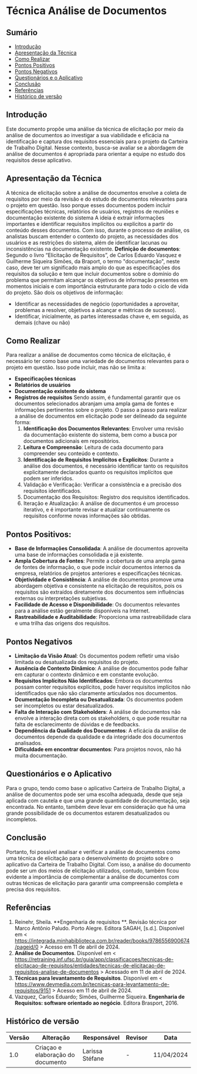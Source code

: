 # Técnica Análise de Documentos

## Sumário
* [Introdução](#Introdução)
* [Apresentação da Técnica](#Apresentação-da-Técnica)
* [Como Realizar](#Como-Realizar)
* [Pontos Positivos](#Pontos-Positivos)
* [Pontos Negativos](#Pontos-Negativos)
* [Questionários e o Aplicativo](#Questionários-e-o-Aplicativo)
* [Conclusão](#Conclusão)
* [Referências](#Referências)
* [Histórico de versão](#Histórico-de-versão)


## Introdução

Este documento propõe uma análise da técnica de elicitação por meio da análise de documentos ao investigar a sua viabilidade e eficácia na identificação e captura dos requisitos essenciais para o projeto da Carteira de Trabalho Digital. Nesse contexto, busca-se avaliar se a abordagem de análise de documentos é apropriada para orientar a equipe no estudo dos requisitos desse aplicativo.

## Apresentação da Técnica

A técnica de elicitação sobre a análise de documentos envolve a coleta de requisitos por meio da revisão e do estudo de documentos relevantes para o projeto em questão. Isso porque esses documentos podem incluir especificações técnicas, relatórios de usuários, registros de reuniões e documentação existente do sistema
A ideia é extrair informações importantes e identificar requisitos implícitos ou explícitos a partir do conteúdo desses documentos. Com isso, durante o processo de análise, os analistas buscam entender o contexto do projeto, as necessidades dos usuários e as restrições do sistema, além de identificar lacunas ou inconsistências na documentação existente. 
**Definição de documentos**: Segundo o livro “Elicitação de Requisitos”, de Carlos Eduardo Vasquez e Guilherme Siqueira Simões, da Braport, o termo "documentação", neste caso, deve ter um significado mais amplo do que as especificações dos requisitos da solução e tem que incluir documentos sobre o domínio do problema que permitam alcançar os objetivos de informação presentes em momentos iniciais e com importância estruturante para todo o ciclo de vida do projeto. São dois os objetivos de informação:
- Identificar as necessidades de negócio (oportunidades a aproveitar, problemas a resolver, objetivos a alcançar e métricas de sucesso).
- Identificar, inicialmente, as partes interessadas chave e, em seguida, as demais (chave ou não)

## Como Realizar

Para realizar a análise de documentos como técnica de elicitação, é necessário ter como base uma variedade de documentos relevantes para o projeto em questão. Isso pode incluir, mas não se limita a:
- **Especificações técnicas**
- **Relatórios de usuários**
- **Documentação existente do sistema**
- **Registros de requisitos**
Sendo assim, é fundamental garantir que os documentos selecionados abranjam uma ampla gama de fontes e informações pertinentes sobre o projeto.
O passo a passo para realizar a análise de documentos em elicitação pode ser delineado da seguinte forma:
    1. **Identificação dos Documentos Relevantes**: Envolver uma revisão da documentação existente do sistema, bem como a busca por documentos adicionais em repositórios. 
    2. **Leitura e Compreensão**: Leitura de cada documento para compreender seu conteúdo e contexto. 
    3. **Identificação de Requisitos Implícitos e Explícitos**: Durante a análise dos documentos, é necessário identificar tanto os requisitos explicitamente declarados quanto os requisitos implícitos que podem ser inferidos. 
    4. Validação e Verificação: Verificar a consistência e a precisão dos requisitos identificados. 
    5. Documentação dos Requisitos: Registro dos requisitos identificados.
    6. Iteração e Atualização: A análise de documentos é um processo iterativo, e é importante revisar e atualizar continuamente os requisitos conforme novas informações são obtidas. 

## Pontos Positivos:

- **Base de Informações Consolidada**: A análise de documentos aproveita uma base de informações consolidada e já existente.
- **Ampla Cobertura de Fontes**: Permite a cobertura de uma ampla gama de fontes de informação, o que pode incluir documentos internos da empresa, relatórios de projetos anteriores e especificações técnicas.
- **Objetividade e Consistência**: A análise de documentos promove uma abordagem objetiva e consistente na elicitação de requisitos, pois os requisitos são extraídos diretamente dos documentos sem influências externas ou interpretações subjetivas.
- **Facilidade de Acesso e Disponibilidade**: Os documentos relevantes para a análise estão geralmente disponíveis na Internet.
- **Rastreabilidade e Auditabilidade**: Proporciona uma rastreabilidade clara e uma trilha das origens dos requisitos.

## Pontos Negativos
- **Limitação da Visão Atual**: Os documentos podem refletir uma visão limitada ou desatualizada dos requisitos do projeto.
- **Ausência de Contexto Dinâmico**: A análise de documentos pode falhar em capturar o contexto dinâmico e em constante evolução.
- **Requisitos Implícitos Não Identificados**: Embora os documentos possam conter requisitos explícitos, pode haver requisitos implícitos não identificados que não são claramente articulados nos documentos.
- **Dcumentação Incompleta ou Desatualizada**: Os documentos podem ser incompletos ou estar desatualizados.
- **Falta de Interação com Stakeholders**: A análise de documentos não envolve a interação direta com os stakeholders, o que pode resultar na falta de esclarecimento de dúvidas e de feedbacks.
- **Dependência da Qualidade dos Documentos**: A eficácia da análise de documentos depende da qualidade e da integridade dos documentos analisados.
- **Dificuldade em encontrar documentos**: Para projetos novos, não há muita documentação.

## Questionários e o Aplicativo
Para o grupo, tendo como base o aplicativo Carteira de Trabalho Digital, a análise de documentos pode ser uma escolha adequada, desde que seja aplicada com cautela e que uma grande quantidade de documentação, seja encontrada. No entanto, também deve levar em consideração que há uma grande possibilidade de os documentos estarem desatualizados ou incompletos.

## Conclusão

Portanto, foi possível analisar e verificar a análise de documentos como uma técnica de elicitação para o desenvolvimento do projeto sobre o aplicativo da Carteira de Trabalho Digital. Com isso, a análise do documento pode ser um dos meios de elicitação utilizados, contudo, também ficou evidente a importância de complementar a análise de documentos com outras técnicas de elicitação para garantir uma compreensão completa e precisa dos requisitos.

## Referências

1. Reinehr, Sheila. **Engenharia de requisitos **. Revisão técnica por Marco Antônio Paludo. Porto Alegre. Editora SAGAH, [s.d.]. Disponível em < https://integrada.minhabiblioteca.com.br/reader/books/9786556900674/pageid/0 > Acesso em 11 de abril de 2024.
2. **Análise de Documentos**. Disponível em < https://retraining.inf.ufsc.br/guia/app/classificacoes/tecnicas-de-elicitacao-de-requisitos/entidades/tecnicas-de-elicitacao-de-requisitos-analise-de-documentos > Acessado em 11 de abril de 2024.
3. **Técnicas para levantamento de Requisitos**. Disponível em < https://www.devmedia.com.br/tecnicas-para-levantamento-de-requisitos/9151 > Acesso em 11 de abril de 2024.
4. Vazquez, Carlos Eduardo; Simões, Guilherme Siqueira. **Engenharia de Requisitos: software orientado ao negócio**. Editora Brasport, 2016.

## Histórico de versão

| Versão | Alteração | Responsável | Revisor | Data |
| - | - | - | - | - |
| 1.0 | Criaçao e elaboração do documento | Larissa Stéfane | - | 11/04/2024 |
